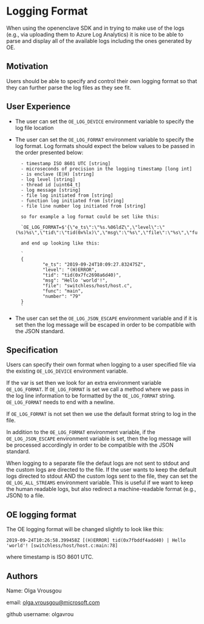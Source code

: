 Logging Format
=====

When using the openenclave SDK and in trying to make use of the logs (e.g., via uploading them to Azure Log Analytics)
it is nice to be able to parse and display all of the available logs including the ones generated by OE.

Motivation
----------

Users should be able to specify and control their own logging format so that they can further parse the log files as they see fit.

User Experience
---------------

- The user can set the `OE_LOG_DEVICE` environment variable to specify the log file location

- The user can set the `OE_LOG_FORMAT` environment variable to specify the log format. Log formats should expect the below values
to be passed in the order presented below:

        - timestamp ISO 8601 UTC [string]
        - microseconds of precision in the logging timestamp [long int]
        - is enclave (E|H) [string]
        - log level [string]
        - thread id [uint64_t]
        - log message [string]
        - file log initiated from [string]
        - function log initiated from [string]
        - file line number log initiated from [string]

        so for example a log format could be set like this:

        `OE_LOG_FORMAT=$'{\"e_ts\":\"%s.%06ldZ\",\"level\":\"(%s)%s\",\"tid\":\"tid(0x%lx)\",\"msg\":\"%s\",\"file\":\"%s\",\"func\":\"%s\",\"number":\"%s\"}\n'`

        and end up looking like this:

        `
        {
                "e_ts": "2019-09-24T10:09:27.832475Z",
                "level": "(H)ERROR",
                "tid": "tid(0x7fc2698a6d40)",
                "msg": "Hello 'world'!",
                "file": "switchless/host/host.c",
                "func": "main",
                "number": "79"
        }
        `

- The user can set the `OE_LOG_JSON_ESCAPE` environment variable and if it is set then the log message will be escaped in order to be compatible with the JSON standard.

Specification
-------------

Users can specify their own format when logging to a user specified file via the existing `OE_LOG_DEVICE` environment variable.

If the var is set then we look for an extra environment variable `OE_LOG_FORMAT`.
If `OE_LOG_FORMAT` is set we call a method where we pass in the log line information to be formatted by the `OE_LOG_FORMAT` string.
`OE_LOG_FORMAT` needs to end with a newline.

If `OE_LOG_FORMAT` is not set then we use the default format string to log in the file.

In addition to the `OE_LOG_FORMAT` environment variable, if the `OE_LOG_JSON_ESCAPE` environment variable is set, then the log message will be processed
accordingly in order to be compatible with the JSON standard.

When logging to a separate file the defaut logs are not sent to stdout and the custom logs are directed to the file. If the user wants to keep the default logs
directed to stdout AND the custom logs sent to the file, they can set the `OE_LOG_ALL_STREAMS` environment variable. This is useful if we want to keep the human
readable logs, but also redirect a machine-readable format (e.g., JSON) to a file.

OE logging format
-----------------

The OE logging format will be changed slightly to look like this:

`2019-09-24T10:26:58.399458Z [(H)ERROR] tid(0x7fbddf4add40) | Hello 'world'! [switchless/host/host.c:main:78]`

where timestamp is ISO 8601 UTC.

Authors
-------

Name: Olga Vrousgou

email: olga.vrousgou@microsoft.com

github username: olgavrou